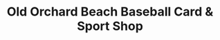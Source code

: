 ---
title: "Old Orchard Beach Baseball Card & Sport Shop"
url: /old-orchard-beach/old-orchard-beach-baseball-card-and-sport-shop/
shop: collector
---